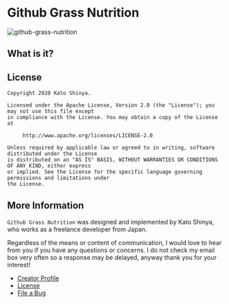 # Github Grass Nutrition

![github-grass-nutrition](https://user-images.githubusercontent.com/13072231/93067521-4c220480-f6b6-11ea-907f-377b347e94e1.png)

## What is it?

## License

```
Copyright 2020 Kato Shinya.

Licensed under the Apache License, Version 2.0 (the "License"); you may not use this file except
in compliance with the License. You may obtain a copy of the License at

     http://www.apache.org/licenses/LICENSE-2.0

Unless required by applicable law or agreed to in writing, software distributed under the License
is distributed on an "AS IS" BASIS, WITHOUT WARRANTIES OR CONDITIONS OF ANY KIND, either express
or implied. See the License for the specific language governing permissions and limitations under
the License.
```

## More Information

`Github Grass Nutrition` was designed and implemented by Kato Shinya, who works as a freelance developer from Japan.

Regardless of the means or content of communication, I would love to hear from you if you have any questions or concerns. I do not check my email box very often so a response may be delayed, anyway thank you for your interest!

- [Creator Profile](https://github.com/myConsciousness)
- [License](https://github.com/myConsciousness/github-grass-nutrition/blob/master/LICENSE)
- [File a Bug](https://github.com/myConsciousness/github-grass-nutrition/issues)

